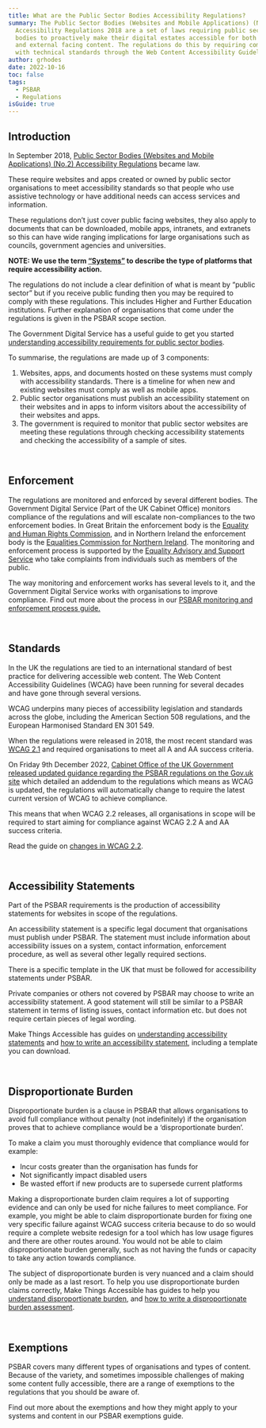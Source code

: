 ```yaml
---
title: What are the Public Sector Bodies Accessibility Regulations?
summary: The Public Sector Bodies (Websites and Mobile Applications) (No.2)
  Accessibility Regulations 2018 are a set of laws requiring public sector
  bodies to proactively make their digital estates accessible for both internal
  and external facing content. The regulations do this by requiring compliance
  with technical standards through the Web Content Accessibility Guidelines 2.1.
author: grhodes
date: 2022-10-16
toc: false
tags:
  - PSBAR
  - Regulations
isGuide: true
---
```

## Introduction

In September 2018, [Public Sector Bodies (Websites and Mobile Applications) (No.2) Accessibility Regulations](http://www.legislation.gov.uk/uksi/2018/952/made) became law.

These require websites and apps created or owned by public sector organisations to meet accessibility standards so that people who use assistive technology or have additional needs can access services and information.

These regulations don’t just cover public facing websites, they also apply to documents that can be downloaded, mobile apps, intranets, and extranets so this can have wide ranging implications for large organisations such as councils, government agencies and universities.

**NOTE: We use the term [“Systems”](https://www.makethingsaccessible.com/glossary/#:~:text=out%20to%20them-,Systems,-When%20we%20say) to describe the type of platforms that require accessibility action.**

The regulations do not include a clear definition of what is meant by “public sector” but if you receive public funding then you may be required to comply with these regulations. This includes Higher and Further Education institutions. Further explanation of organisations that come under the regulations is given in the PSBAR scope section.

The Government Digital Service has a useful guide to get you started [understanding accessibility requirements for public sector bodies](https://www.gov.uk/guidance/accessibility-requirements-for-public-sector-websites-and-apps).

To summarise, the regulations are made up of 3 components:

1. Websites, apps, and documents hosted on these systems must comply with accessibility standards. There is a timeline for when new and existing websites must comply as well as mobile apps.
2. Public sector organisations must publish an accessibility statement on their websites and in apps to inform visitors about the accessibility of their websites and apps.
3. The government is required to monitor that public sector websites are meeting these regulations through checking accessibility statements and checking the accessibility of a sample of sites.

 

## Enforcement

The regulations are monitored and enforced by several different bodies. The Government Digital Service (Part of the UK Cabinet Office) monitors compliance of the regulations and will escalate non-compliances to the two enforcement bodies. In Great Britain the enforcement body is the [Equality and Human Rights Commission](https://www.equalityhumanrights.com/en), and in Northern Ireland the enforcement body is the [Equalities Commission for Northern Ireland](https://www.equalityni.org/Home). The monitoring and enforcement process is supported by the [Equality Advisory and Support Service](https://www.equalityadvisoryservice.com/) who take complaints from individuals such as members of the public.

The way monitoring and enforcement works has several levels to it, and the Government Digital Service works with organisations to improve compliance. Find out more about the process in our [PSBAR monitoring and enforcement process guide.](https://www.makethingsaccessible.com/guides/psbar-monitoring-and-enforcement-process/)

 

## Standards

In the UK the regulations are tied to an international standard of best practice for delivering accessible web content. The Web Content Accessibility Guidelines (WCAG) have been running for several decades and have gone through several versions.

WCAG underpins many pieces of accessibility legislation and standards across the globe, including the American Section 508 regulations, and the European Harmonised Standard EN 301 549.

When the regulations were released in 2018, the most recent standard was [WCAG 2.1](https://www.w3.org/TR/WCAG21/) and required organisations to meet all A and AA success criteria.

On Friday 9th December 2022, [Cabinet Office of the UK Government released updated guidance regarding the PSBAR regulations on the Gov.uk site](https://accessibility.blog.gov.uk/2022/12/09/some-changes-to-the-public-sector-digital-accessibility-regulations/) which detailed an addendum to the regulations which means as WCAG is updated, the regulations will automatically change to require the latest current version of WCAG to achieve compliance.

This means that when WCAG 2.2 releases, all organisations in scope will be required to start aiming for compliance against WCAG 2.2 A and AA success criteria.

Read the guide on [changes in WCAG 2.2](https://www.makethingsaccessible.com/guides/meeting-wcag-2-2/).

 

## Accessibility Statements

Part of the PSBAR requirements is the production of accessibility statements for websites in scope of the regulations.

An accessibility statement is a specific legal document that organisations must publish under PSBAR. The statement must include information about accessibility issues on a system, contact information, enforcement procedure, as well as several other legally required sections.

There is a specific template in the UK that must be followed for accessibility statements under PSBAR.

Private companies or others not covered by PSBAR may choose to write an accessibility statement. A good statement will still be similar to a PSBAR statement in terms of listing issues, contact information etc. but does not require certain pieces of legal wording.

Make Things Accessible has guides on [understanding accessibility statements](https://www.makethingsaccessible.com/guides/accessibility-statements-what-are-they/) and [how to write an accessibility statement](https://www.makethingsaccessible.com/guides/how-to-write-an-accessibility-statement/), including a template you can download.

 

## Disproportionate Burden

Disproportionate burden is a clause in PSBAR that allows organisations to avoid full compliance without penalty (not indefinitely) if the organisation proves that to achieve compliance would be a ‘disproportionate burden’.

To make a claim you must thoroughly evidence that compliance would for example:

* Incur costs greater than the organisation has funds for
* Not significantly impact disabled users
* Be wasted effort if new products are to supersede current platforms

Making a disproportionate burden claim requires a lot of supporting evidence and can only be used for niche failures to meet compliance. For example, you might be able to claim disproportionate burden for fixing one very specific failure against WCAG success criteria because to do so would require a complete website redesign for a tool which has low usage figures and there are other routes around. You would not be able to claim disproportionate burden generally, such as not having the funds or capacity to take any action towards compliance.

The subject of disproportionate burden is very nuanced and a claim should only be made as a last resort. To help you use disproportionate burden claims correctly, Make Things Accessible has guides to help you [understand disproportionate burden](https://www.makethingsaccessible.com/guides/understanding-disproportionate-burden/), and [how to write a disproportionate burden assessment](https://www.makethingsaccessible.com/guides/how-to-write-a-disproportionate-burden-assessment/).

 

## Exemptions

PSBAR covers many different types of organisations and types of content. Because of the variety, and sometimes impossible challenges of making some content fully accessible, there are a range of exemptions to the regulations that you should be aware of.

Find out more about the  exemptions and how they might apply to your systems and content in our PSBAR exemptions guide.